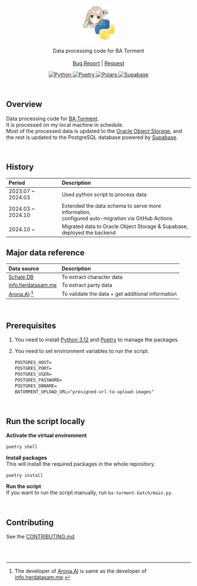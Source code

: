 <p align="center">
  <img src="logo.png" alt="Logo">

  <p align="center">
    Data processing code for BA Torment
    <br>
    <br>
    <a href="https://github.com/BeaverHouse/aecheck-data/issues">Bug Report</a>
    |
    <a href="https://github.com/BeaverHouse/aecheck-data/issues">Request</a>
  </p>

  <p align="center">
    <a href="https://www.python.org/">
      <img src="https://img.shields.io/badge/Python-3776AB.svg?style=flat&logo=Python&logoColor=white" alt="Python">
    </a>
    <a href="https://python-poetry.org/">
      <img src="https://img.shields.io/badge/Poetry-60A5FA.svg?style=flat&logo=Poetry&logoColor=white" alt="Poetry">
    </a>
    <a href="https://pola.rs/">
      <img src="https://img.shields.io/badge/Polars-CD792C?logo=polars&logoColor=fff&style=flat" alt="Polars">
    </a>
    <a href="https://supabase.com/">
      <img src="https://img.shields.io/badge/Supabase-3FCF8E?logo=supabase&logoColor=fff&style=flat" alt="Supabase">
    </a>
  </p>
</p>

<!-- Content -->

<br>

## Overview

Data processing code for [BA Torment].  
It is processed on my local machine in schedule.  
Most of the processed data is updated to the [Oracle Object Storage], and the rest is updated to the PostgreSQL database powered by [Supabase](https://supabase.com/).

<br>

## History

| **Period**        | **Description**                                                                                   |
| :---------------- | :------------------------------------------------------------------------------------------------ |
| 2023.07 ~ 2024.03 | Used python script to process data                                                                |
| 2024.03 ~ 2024.10 | Extended the data schema to serve more information,<br>configured auto-migration via GitHub Actions |
| 2024.10 ~         | Migrated data to Oracle Object Storage & Supabase,<br>deployed the backend                         |

## Major data reference

| **Data source**      | **Description**                                   |
| :------------------- | :------------------------------------------------ |
| [Schale DB]          | To extract character data                         |
| [info.herdatasam.me] | To extract party data                             |
| [Arona.AI] [^1]      | To validate the data + get additional information |

<br>

## Prerequisites

1. You need to install [Python 3.12] and [Poetry] to manage the packages.
2. You need to set environment variables to run the script.

   ```env
   POSTGRES_HOST=
   POSTGRES_PORT=
   POSTGRES_USER=
   POSTGRES_PASSWORD=
   POSTGRES_DBNAME=
   BATORMENT_UPLOAD_URL="presigned-url-to-upload-images"
   ```

<br>

## Run the script locally

**Activate the virtual environment**

```
poetry shell
```

**Install packages**  
This will install the required packages in the whole repository.

```
poetry install
```

**Run the script**  
If you want to run the script manually, run `ba-torment-batch/main.py`.

<br>

## Contributing

See the [CONTRIBUTING.md](./CONTRIBUTING.md).

<br>
<br>

[^1]: The developer of [Arona.AI] is same as the developer of [info.herdatasam.me].

[BA Torment]: https://bluearchive-torment.netlify.app/
[Oracle Object Storage]: https://www.oracle.com/cloud/storage/object-storage/
[Schale DB]: https://schaledb.com/
[info.herdatasam.me]: https://storage.googleapis.com/info.herdatasam.me
[Arona.AI]: https://arona.ai/
[Poetry]: https://python-poetry.org/
[Python 3.12]: https://www.python.org/downloads/release/python-3120/
